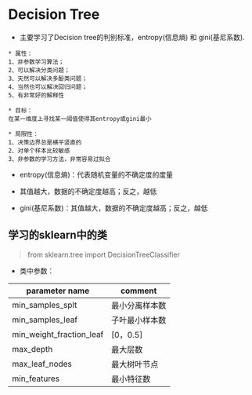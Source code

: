# Decision Tree

* 主要学习了Decision tree的判别标准，entropy(信息熵) 和 gini(基尼系数).
~~~
* 属性：
1、非参数学习算法；
2、可以解决分类问题；
3、天然可以解决多酚类问题；
4、当然也可以解决回归问题；
5、有非常好的解释性

* 目标：
在某一维度上寻找某一阈值使得其entropy或gini最小

* 局限性：
1、决策边界总是横平竖直的
2、对单个样本比较敏感
3、非参数的学习方法，非常容易过拟合
~~~
* entropy(信息熵)：代表随机变量的不确定度的度量
* 其值越大，数据的不确定度越高；反之，越低

* gini(基尼系数)：其值越大，数据的不确定度越高；反之，越低

## 学习的sklearn中的类

> from sklearn.tree import DecisionTreeClassifier


* 类中参数：

|   parameter name  |      comment   
|    -----------    |     -----
| min_samples_splt  |   最小分离样本数
| min_samples_leaf  |   子叶最小样本数
| min_weight_fraction_leaf  |   [0，0.5]
| max_depth  |   最大层数
| max_leaf_nodes  |   最大树叶节点   
| min_features  |    最小特征数


